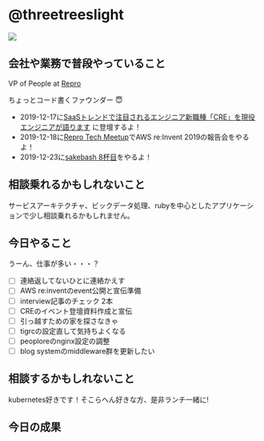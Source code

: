 # @threetreeslight

![](https://avatars3.githubusercontent.com/u/1057490?s=100&v=4)

## 会社や業務で普段やっていること

VP of People at [Repro](https://repro.io)

ちょっとコード書くファウンダー :innocent:

- 2019-12-17に[SaaSトレンドで注目されるエンジニア新職種「CRE」を現役エンジニアが語ります](https://kiitok.connpass.com/event/154205/) に登壇するよ！
- 2019-12-18に[Repro Tech Meetup](https://repro-tech.connpass.com/)でAWS re:Invent 2019の報告会をやるよ！
- 2019-12-23に[sakebash 8杯目](https://repro.connpass.com/event/156761/)をやるよ！

## 相談乗れるかもしれないこと

サービスアーキテクチャ、ビックデータ処理、rubyを中心としたアプリケーションで少し相談乗れるかもしれません。

## 今日やること

うーん、仕事が多い・・・？

- [ ] 連絡返してないひとに連絡かえす
- [ ] AWS re:inventのevent公開と宣伝準備
- [ ] interview記事のチェック 2本
- [ ] CREのイベント登壇資料作成と宣伝
- [ ] 引っ越すための家を探さなきゃ
- [ ] tigrcの設定直して気持ちよくなる
- [ ] peoploreのnginx設定の調整
- [ ] blog systemのmiddleware群を更新したい

## 相談するかもしれないこと

kubernetes好きです！そこらへん好きな方、是非ランチ一緒に!

## 今日の成果

